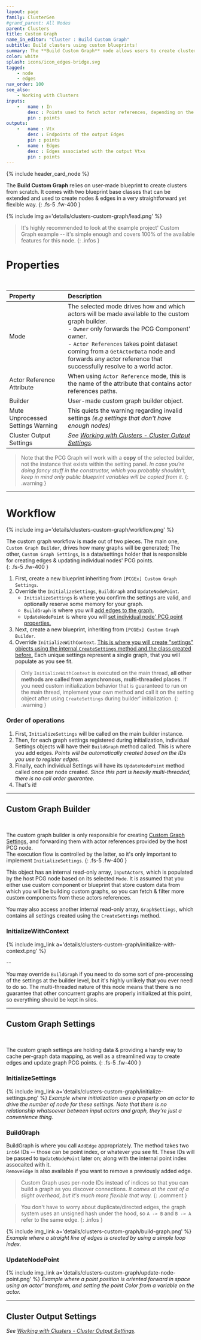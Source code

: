 ```yaml
---
layout: page
family: ClusterGen
#grand_parent: All Nodes
parent: Clusters
title: Custom Graph
name_in_editor: "Cluster : Build Custom Graph"
subtitle: Build clusters using custom blueprints!
summary: The **Build Custom Graph** node allows users to create clusters and their edges using custom blueprints, offering flexibility to generate and manage graphs through blueprint base classes that can be extended.
color: white
splash: icons/icon_edges-bridge.svg
tagged: 
    - node
    - edges
nav_order: 100
see_also: 
    - Working with Clusters
inputs:
    -   name : In
        desc : Points used to fetch actor references, depending on the selected mode.
        pin : points
outputs:
    -   name : Vtx
        desc : Endpoints of the output Edges
        pin : points
    -   name : Edges
        desc : Edges associated with the output Vtxs
        pin : points
---
```


{% include header_card_node %}

The **Build Custom Graph** relies on user-made blueprint to create clusters from scratch. It comes with two blueprint base classes that can be extended and used to create nodes & edges in a very straightforward yet flexible way.
{: .fs-5 .fw-400 } 

{% include img a='details/clusters-custom-graph/lead.png' %}

> It's highly recommended to look at the example project' Custom Graph example -- it's simple enough and covers 100% of the available features for this node.
{: .infos }

# Properties
<br>

| Property       | Description          |
|:-------------|:------------------|
| Mode           | The selected mode drives how and which actors will be made available to the custom graph builder.<br>- `Owner` only forwards the PCG Component' owner.<br>- `Actor References` takes point dataset coming from a `GetActorData` node and forwards any actor reference that successfully resolve to a world actor. |
| Actor Reference Attribute           | When using `Actor Reference` mode, this is the name of the attribute that contains actor references paths. |
| Builder           | User-made custom graph builder object. |
| Mute Unprocessed Settings Warning           | This quiets the warning regarding invalid settings *(e.g settings that don't have enough nodes)* |
| Cluster Output Settings | *See [Working with Clusters - Cluster Output Settings](/PCGExtendedToolkit/doc-general/working-with-clusters.html#cluster-output-settings).* |

> Note that the PCG Graph will work with a **copy** of the selected builder, not the instance that exists within the setting panel. *In case you're doing fancy stuff in the constructor, which you probably shouldn't, keep in mind only public blueprint variables will be copied from it.*
{: .warning }

---
# Workflow

{% include img a='details/clusters-custom-graph/workflow.png' %}  

The custom graph workflow is made out of two pieces. The main one, `Custom Graph Builder`, drives how many graphs will be generated; The other, `Custom Graph Settings`, is a data/settings holder that is responsible for creating edges & updating individual nodes' PCG points.  
{: .fs-5 .fw-400 } 

1. First, create a new blueprint inheriting from `[PCGEx] Custom Graph Settings`.
2. Override the `InitializeSettings`, `BuildGraph` and `UpdateNodePoint`.
    * `InitializeSettings` is where you confirm the settings are valid, and optionally reserve some memory for your graph.
    * `BuildGraph` is where you will <u>add edges to the graph.</u>
    * `UpdateNodePoint` is where you will <u>set individual node' PCG point properties.</u>
3. Next, create a new blueprint, inheriting from `[PCGEx] Custom Graph Builder`.  
4. Override `InitializeWithContext`.
    <u>This is where you will create "settings" objects using the internal <code>CreateSettings</code> method and the class created before.</u> Each unique settings represent a single graph, that you will populate as you see fit.


> Only `InitializeWithContext` is executed on the main thread, **all other methods are called from asynchronous, multi-threaded places**. If you need custom initialization behavior that is guaranteed to run on the main thread, implement your own method and call it on the setting object after using `CreateSettings` during builder' initialization.
{: .warning }

### Order of operations

1. First, `InitializeSettings` will be called on the main builder instance.
2. Then, for each graph settings registered during initialization, individual Settings objects will have their `BuildGraph` method called. This is where you add edges. *Points will be automatically created based on the IDs you use to register edges.*
3. Finally, each individual Settings will have its `UpdateNodePoint` method called once per node created. *Since this part is heavily multi-threaded, there is no call order guarantee.*
4. That's it!

---
## Custom Graph Builder
<br>

The custom graph builder is only responsible for creating [Custom Graph Settings](#custom-graph-settings), and forwarding them with actor references provided by the host PCG node.  
The execution flow is controlled by the latter, so it's only important to implement `InitializeSettings`.
{: .fs-5 .fw-400 } 

This object has an internal read-only array, `InputActors`, which is populated by the host PCG node based on its selected `Mode`. It is assumed that you either use custom component or blueprint that store custom data from which you will be building custom graphs, so you can fetch & filter more custom components from these actors references.  

You may also access another internal read-only array, `GraphSettings`, which contains all settings created using the `CreateSettings` method. 

### InitializeWithContext

{% include img_link a='details/clusters-custom-graph/initialize-with-context.png' %}

--

You may override `BuildGraph` if you need to do some sort of pre-processing of the settings at the builder level, but it's highly unlikely that you ever need to do so. The multi-threaded nature of this node means that there is no guarantee that other concurrent graphs are properly initialized at this point, so everything should be kept in silos.  

---
## Custom Graph Settings
<br>

The custom graph settings are holding data & providing a handy way to cache per-graph data mapping, as well as a streamlined way to create edges and update graph PCG points. 
{: .fs-5 .fw-400 } 

### InitializeSettings

{% include img_link a='details/clusters-custom-graph/initialize-settings.png' %}
*Example where initialization uses a property on an actor to drive the number of node for these settings. Note that there is no relationship whatsoever between input actors and graph, they're just a convenience thing.*

### BuildGraph

BuildGraph is where you call `AddEdge` appropriately. The method takes two `int64` IDs -- those can be point index, or whatever you see fit. These IDs will be passed to `UpdateNodePoint` later on; along with the internal point index assocaited with it.  
`RemoveEdge` is also available if you want to remove a previously added edge.

> Custom Graph uses per-node IDs instead of indices so that you can build a graph as you discover connections. *It comes at the cost of a slight overhead, but it's much more flexible that way.*
{: .comment }

> You don't have to worry about duplicate/directed edges, the graph system uses an unsigned hash under the hood, so `A -> B` and `B -> A` refer to the same edge.
{: .infos }

{% include img_link a='details/clusters-custom-graph/build-graph.png' %}
*Example where a straight line of edges is created by using a simple loop index.*

### UpdateNodePoint

{% include img_link a='details/clusters-custom-graph/update-node-point.png' %}
*Example where a point position is oriented forward in space using an actor' transform, and setting the point Color from a variable on the actor.*


---
## Cluster Output Settings
*See [Working with Clusters - Cluster Output Settings](/PCGExtendedToolkit/doc-general/working-with-clusters.html#cluster-output-settings).*